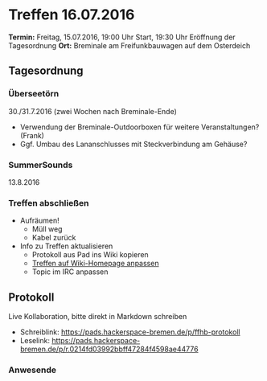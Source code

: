 # Treffen 16.07.2016

**Termin:** Freitag, 15.07.2016, 19:00 Uhr Start, 19:30 Uhr Eröffnung der Tagesordnung
**Ort:** Breminale am Freifunkbauwagen auf dem Osterdeich

## Tagesordnung

### Überseetörn
30./31.7.2016 (zwei Wochen nach Breminale-Ende)
* Verwendung der Breminale-Outdoorboxen für weitere Veranstaltungen? (Frank)
* Ggf. Umbau des Lananschlusses mit Steckverbindung am Gehäuse?


### SummerSounds
13.8.2016

### Treffen abschließen
* Aufräumen!
  * Müll weg
  * Kabel zurück
* Info zu Treffen aktualisieren
  * Protokoll aus Pad ins Wiki kopieren
  * [Treffen auf Wiki-Homepage anpassen](Home)
  * Topic im IRC anpassen


## Protokoll
Live Kollaboration, bitte direkt in Markdown schreiben
* Schreiblink: https://pads.hackerspace-bremen.de/p/ffhb-protokoll
* Leselink: https://pads.hackerspace-bremen.de/p/r.0214fd03992bbff47284f4598ae44776

### Anwesende

